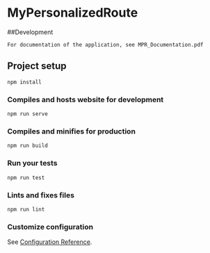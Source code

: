 # MyPersonalizedRoute

##Development
```
For documentation of the application, see MPR_Documentation.pdf
```
## Project setup
```
npm install
```

### Compiles and hosts website for development
```
npm run serve
```

### Compiles and minifies for production
```
npm run build
```

### Run your tests
```
npm run test
```

### Lints and fixes files
```
npm run lint
```

### Customize configuration
See [Configuration Reference](https://cli.vuejs.org/config/).
